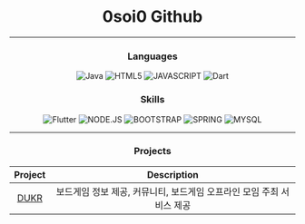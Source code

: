 <div align = "center">
  
# 0soi0 Github
  
---

### Languages
![Java](https://img.shields.io/badge/Java-E89844?style=for-the-badge&logo=openjdk&logoColor=white) ![HTML5](https://img.shields.io/badge/HTML5-E34F26?style=for-the-badge&logo=html5&logoColor=white) ![JAVASCRIPT](https://img.shields.io/badge/JavaScript-F7DF1E?style=for-the-badge&logo=JavaScript&logoColor=white) ![Dart](https://img.shields.io/badge/Dart-0175C2?style=for-the-badge&logo=Dart&logoColor=white)
### Skills
 ![Flutter](https://img.shields.io/badge/Flutter-02569B?style=for-the-badge&logo=Flutter&logoColor=white) ![NODE.JS](https://img.shields.io/badge/Node.js-43853D?style=for-the-badge&logo=node.js&logoColor=white) ![BOOTSTRAP](https://img.shields.io/badge/Bootstrap-563D7C?style=for-the-badge&logo=bootstrap&logoColor=white) ![SPRING](https://img.shields.io/badge/Spring-6DB33F?style=for-the-badge&logo=spring&logoColor=white) ![MYSQL](https://img.shields.io/badge/MySQL-00000F?style=for-the-badge&logo=mysql&logoColor=white)

---

### Projects

|Project|Description|
|:---:|:---:|
|[DUKR](https://github.com/SP3cTRum-GH/NaviForWalkers_Integration)|보드게임 정보 제공, 커뮤니티, 보드게임 오프라인 모임 주최 서비스 제공|

</div>

